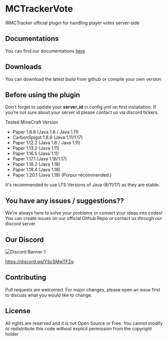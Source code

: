 # MCTrackerVote

IRMCTracker official plugin for handling player votes server-side

## Documentations

You can find our documentations [here](https://docs.mctracker.ir/mctrackervote-plugin/overview)

## Downloads

You can download the latest build from github or compile your own version

## Before using the plugin

Don't forget to update your **server_id** in config.yml on first installation. If you're not sure about your server id
please contact us via discord tickers.

Tested MineCraft Version

- Paper 1.8.8 (Java 1.8 / Java 1.11)
- CarbonSpigot 1.8.8 (Java 1.11/1.17)
- Paper 1.12.2 (Java 1.8 / Java 1.11)
- Paper 1.13.2 (Java 1.11)
- Paper 1.16.5 (Java 1.11)
- Paper 1.17.1 (Java 1.16/1.17)
- Paper 1.18.2 (Java 1.18)
- Paper 1.19.4 (Java 1.18)
- Paper 1.20.1 (Java 1.18) (Purpur recommended.)

 It's recommended to use LTS Versions of Java (8/11/17) as they are stable.

## You have any issues / suggestions??

We're always here to solve your problems or convert your ideas into codes! You can create issues on our official Github
Repo or contact us through our discord server

## Our Discord

<img src="https://discordapp.com/api/guilds/866287155641843722/widget.png?style=banner1" alt="Discord Banner 1"/>

https://discord.gg/YScSMwTFZq

## Contributing

Pull requests are welcomed. For major changes, please open an issue first to discuss what you would like to change.

## License

All rights are reserved and it is not Open Source or Free. You cannot modify or redistribute this code without explicit
permission from the copyright holder
